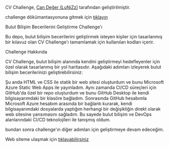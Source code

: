 CV Challenge, [Can Değer (LuNiZz)](https://github.com/LuNiZz) tarafından geliştirilmiştir.

challenge dökümantasyonuna gitmek için [tıklayın](https://github.com/LuNiZz/siber-guvenlik-sss/blob/master/Belgeler/Dokumanlar/CV_Challenge.md)

Bulut Bilişim Becerilerini Geliştirme Challenge'ı

Bu depo, bulut bilişim becerilerini geliştirmek isteyen kişiler için tasarlanmış bir kılavuz olan CV Challenge'ı tamamlamak için kullanılan kodları içerir.

Challenge Hakkında

CV Challenge, bulut bilişim alanında kendini geliştirmeyi hedefleyenler için özel olarak tasarlanmış bir yol haritasıdır. Aşağıdaki adımları izleyerek bulut bilişim becerilerinizi geliştirebilirsiniz:

Şu anda HTML ve CSS ile statik bir web sitesi oluşturdum ve bunu Microsoft Azure Static Web Apps ile yayınladım. Aynı zamanda CI/CD süreçleri için GitHub'da özel bir repo oluşturdum ve bunu GitHub Desktop ile kendi bilgisayarımdaki bir klasöre bağladım. Sonrasında GitHub hesabımla Microsoft Azure hesabım arasında bir bağlantı kurarak, kendi bilgisayarımdaki dosyalarda yaptığım herhangi bir değişikliğin direkt olarak web sitesine yansımasını sağladım. Bu sayede bulut bilişim ve DevOps alanlarındaki CI/CD teknolojileri ile tanışmış oldum.

bundan sonra challenge'ın diğer adımları için geliştirmeye devam edeceğim.

Web siteme ulaşmak için [tıklayabilirsiniz](http://cv-challenge.s3-website.eu-north-1.amazonaws.com/)
